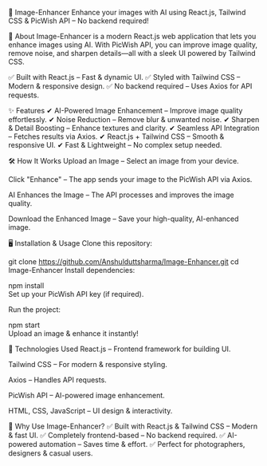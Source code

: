 📸 Image-Enhancer
Enhance your images with AI using React.js, Tailwind CSS & PicWish API – No backend required!

🚀 About
Image-Enhancer is a modern React.js web application that lets you enhance images using AI. With PicWish API, you can improve image quality, remove noise, and sharpen details—all with a sleek UI powered by Tailwind CSS.

✅ Built with React.js – Fast & dynamic UI.
✅ Styled with Tailwind CSS – Modern & responsive design.
✅ No backend required – Uses Axios for API requests.

✨ Features
✔ AI-Powered Image Enhancement – Improve image quality effortlessly.
✔ Noise Reduction – Remove blur & unwanted noise.
✔ Sharpen & Detail Boosting – Enhance textures and clarity.
✔ Seamless API Integration – Fetches results via Axios.
✔ React.js + Tailwind CSS – Smooth & responsive UI.
✔ Fast & Lightweight – No complex setup needed.

🛠 How It Works
Upload an Image – Select an image from your device.

Click "Enhance" – The app sends your image to the PicWish API via Axios.

AI Enhances the Image – The API processes and improves the image quality.

Download the Enhanced Image – Save your high-quality, AI-enhanced image.

🖥️ Installation & Usage
Clone this repository:

git clone https://github.com/Anshulduttsharma/Image-Enhancer.git
cd Image-Enhancer
Install dependencies:

npm install  
Set up your PicWish API key (if required).

Run the project:

npm start  
Upload an image & enhance it instantly!

🔗 Technologies Used
React.js – Frontend framework for building UI.

Tailwind CSS – For modern & responsive styling.

Axios – Handles API requests.

PicWish API – AI-powered image enhancement.

HTML, CSS, JavaScript – UI design & interactivity.

🎯 Why Use Image-Enhancer?
✅ Built with React.js & Tailwind CSS – Modern & fast UI.
✅ Completely frontend-based – No backend required.
✅ AI-powered automation – Saves time & effort.
✅ Perfect for photographers, designers & casual users.
